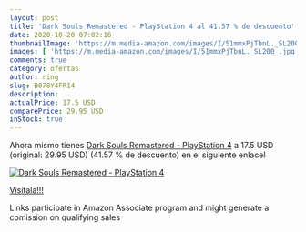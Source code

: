 ```yaml
---
layout: post
title: 'Dark Souls Remastered - PlayStation 4 al 41.57 % de descuento'
date: 2020-10-20 07:02:16
thumbnailImage: 'https://m.media-amazon.com/images/I/51mmxPjTbnL._SL200_.jpg'
images: [ 'https://m.media-amazon.com/images/I/51mmxPjTbnL._SL200_.jpg' ]
comments: true
category: ofertas
author: ring
slug: B078Y4FR14
description:
actualPrice: 17.5 USD
comparePrice: 29.95 USD
inStock: true
---
```


Ahora mismo tienes [Dark Souls Remastered - PlayStation 4](https://www.amazon.com/dp/B078Y4FR14/?tag=tolees-20) a 17.5 USD (original: 29.95 USD) (41.57 %  de descuento) en el siguiente enlace!

[![Dark Souls Remastered - PlayStation 4](https://m.media-amazon.com/images/I/51mmxPjTbnL._SL200_.jpg)](https://www.amazon.com/dp/B078Y4FR14/?tag=tolees-20)

[Visítala!!!](https://www.amazon.com/dp/B078Y4FR14/?tag=tolees-20)

Links participate in Amazon Associate program and might generate a comission on qualifying sales
